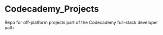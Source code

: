 # Codecademy_Projects
Repo for off-platform projects part of the Codecademy full-stack developer path
